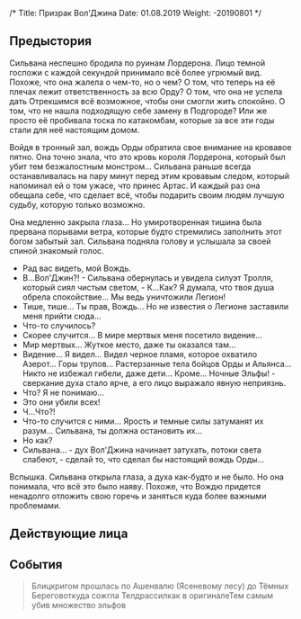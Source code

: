 /*
Title: Призрак Вол'Джина
Date: 01.08.2019
Weight: -20190801
*/

## Предыстория

Сильвана неспешно бродила по руинам Лордерона. Лицо темной госпожи с каждой секундой принимало всё более угрюмый вид. Похоже, что она жалела о чем-то, но о чем? О том, что теперь на её плечах лежит ответственность за всю Орду? О том, что она не успела дать Отрекшимся всё возможное, чтобы они смогли жить спокойно. О том, что не нашла подходящую себе замену в Подгороде? Или же просто её пробивала тоска по катакомбам, которые за все эти годы стали для неё настоящим домом.

Войдя в тронный зал, вождь Орды обратила свое внимание на кровавое пятно. Она точно знала, что это кровь короля Лордерона, который был убит тем безжалостным монстром... Сильвана раньше всегда останавливалась на пару минут перед этим кровавым следом, который напоминал ей о том ужасе, что принес Артас. И каждый раз она обещала себе, что сделает всё, чтобы подарить своим людям лучшую судьбу, которую только возможно.

Она медленно закрыла глаза... Но умиротворенная тишина была прервана порывами ветра, которые будто стремились заполнить этот богом забытый зал. Сильвана подняла голову и услышала за своей спиной знакомый голос.
- Рад вас видеть, мой Вождь.
- В...Вол'Джин?! - Сильвана обернулась и увидела силуэт Тролля, который сиял чистым светом, - К...Как? Я думала, что твоя душа обрела спокойствие... Мы ведь уничтожили Легион!
- Тише, тише... Ты прав, Вождь... Но не известия о Легионе заставили меня прийти сюда...
- Что-то случилось?
- Скорее случится... В мире мертвых меня посетило видение...
- Мир мертвых... Жуткое место, даже ты оказался там...
- Видение... Я видел... Видел черное пламя, которое охватило Азерот... Горы трупов... Растерзанные тела бойцов Орды и Альянса... Никто не избежал гибели, даже дети... Кроме... Ночные Эльфы! - сверкание духа стало ярче, а его лицо выражало явную неприязнь.
- Что? Я не понимаю...
- Это они убили всех!
- Ч...Что?!
- Что-то случится с ними... Ярость и темные силы затуманят их разум... Сильвана, ты должна остановить их...
- Но как?
- Сильвана... - дух Вол'Джина начинает затухать, потоки света слабеют, - сделай то, что сделал бы настоящий вождь Орды...

Вспышка. Сильвана открыла глаза, а духа как-будто и не было. Но она понимала, что всё это было наяву. Похоже, что Вождю придется ненадолго отложить свою горечь и заняться куда более важными проблемами.

## Действующие лица

## События

> Блицкригом прошлась по Ашенвалю (Ясеневому лесу) до Тёмных Береговоткуда сожгла Телдрассилкак в оригиналеТем самым убив множество эльфов
